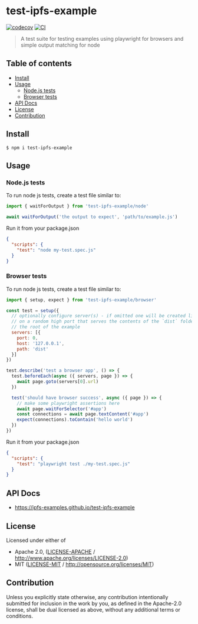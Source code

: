 # test-ipfs-example <!-- omit in toc -->

[![codecov](https://img.shields.io/codecov/c/github/ipfs-examples/test-ipfs-example.svg?style=flat-square)](https://codecov.io/gh/ipfs-examples/test-ipfs-example)
[![CI](https://img.shields.io/github/actions/workflow/status/ipfs-examples/test-ipfs-example/js-test-and-release.yml?branch=master\&style=flat-square)](https://github.com/ipfs-examples/test-ipfs-example/actions/workflows/js-test-and-release.yml?query=branch%3Amaster)

> A test suite for testing examples using playwright for browsers and simple output matching for node

## Table of contents <!-- omit in toc -->

- [Install](#install)
- [Usage](#usage)
  - [Node.js tests](#nodejs-tests)
  - [Browser tests](#browser-tests)
- [API Docs](#api-docs)
- [License](#license)
- [Contribution](#contribution)

## Install

```console
$ npm i test-ipfs-example
```

## Usage

### Node.js tests

To run node js tests, create a test file similar to:

```js
import { waitForOutput } from 'test-ipfs-example/node'

await waitForOutput('the output to expect', 'path/to/example.js')
```

Run it from your package.json

```json
{
  "scripts": {
    "test": "node my-test.spec.js"
  }
}
```

### Browser tests


To run node js tests, create a test file similar to:

```js
import { setup, expect } from 'test-ipfs-example/browser'

const test = setup({
  // optionally configure server(s) - if omitted one will be created listening
  // on a random high port that serves the contents of the `dist` folder in
  // the root of the example
  servers: [{
    port: 0,
    host: '127.0.0.1',
    path: 'dist'
  }]
})

test.describe('test a browser app', () => {
  test.beforeEach(async ({ servers, page }) => {
    await page.goto(servers[0].url)
  })

  test('should have browser success', async ({ page }) => {
    // make some playwright assertions here
    await page.waitForSelector('#app')
    const connections = await page.textContent('#app')
    expect(connections).toContain('hello world')
  })
})
```

Run it from your package.json

```json
{
  "scripts": {
    "test": "playwright test ./my-test.spec.js"
  }
}
```

## API Docs

- <https://ipfs-examples.github.io/test-ipfs-example>

## License

Licensed under either of

- Apache 2.0, ([LICENSE-APACHE](LICENSE-APACHE) / <http://www.apache.org/licenses/LICENSE-2.0>)
- MIT ([LICENSE-MIT](LICENSE-MIT) / <http://opensource.org/licenses/MIT>)

## Contribution

Unless you explicitly state otherwise, any contribution intentionally submitted for inclusion in the work by you, as defined in the Apache-2.0 license, shall be dual licensed as above, without any additional terms or conditions.
